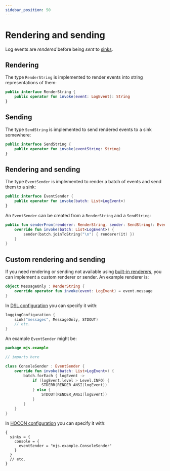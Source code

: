 ```yaml
---
sidebar_position: 50
---
```


# Rendering and sending

Log events are _rendered_ before being _sent_ to [sinks](sinks).

## Rendering

The type `RenderString` is implemented to render events into string
representations of them:

```kotlin
public interface RenderString {
    public operator fun invoke(event: LogEvent): String
}
```

## Sending

The type `SendString` is implemented to send rendered events to a sink somewhere:

```kotlin
public interface SendString {
    public operator fun invoke(eventString: String)
}
```

## Rendering and sending

The type `EventSender` is implemented to render a batch of events and send them to a sink:

```kotlin
public interface EventSender {
    public operator fun invoke(batch: List<LogEvent>)
}
```

An `EventSender` can be created from a `RenderString` and a `SendString`:

```kotlin
public fun senderFrom(renderer: RenderString, sender: SendString): EventSender = object : EventSender {
    override fun invoke(batch: List<LogEvent>) {
        sender(batch.joinToString("\n") { renderer(it) })
    }
}
```

## Custom rendering and sending

If you need rendering or sending not available using
[built-in renderers](../configuration/built-ins), you can implement a custom renderer or sender.
An example renderer is:

```kotlin
object MessageOnly : RenderString {
    override operator fun invoke(event: LogEvent) = event.message
}
```

In [DSL configuration](../configuration/dsl) you can specify it with:

```kotlin
loggingConfiguration {
    sink("messages", MessageOnly, STDOUT)
    // etc.
}
```

An example `EventSender` might be:

```kotlin
package mjs.example

// imports here

class ConsoleSender : EventSender {
    override fun invoke(batch: List<LogEvent>) {
        batch.forEach { logEvent ->
            if (logEvent.level > Level.INFO) {
                STDERR(RENDER_ANSI(logEvent))
            } else {
                STDOUT(RENDER_ANSI(logEvent))
            }
        }
    }
}
```

In [HOCON configuration](../configuration/hocon) you can specify it with:

```hocon
{
  sinks = {
    console = {
      eventSender = "mjs.example.ConsoleSender"
    }
  }
  // etc.
}
```
